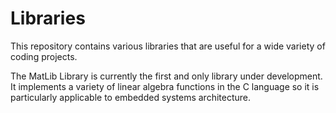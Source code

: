 Libraries
=========

This repository contains various libraries that are useful
for a wide variety of coding projects.  

The MatLib Library is currently the first and only library 
under development.  It implements a variety of linear algebra 
functions in the C language so it is particularly applicable to
embedded systems architecture.